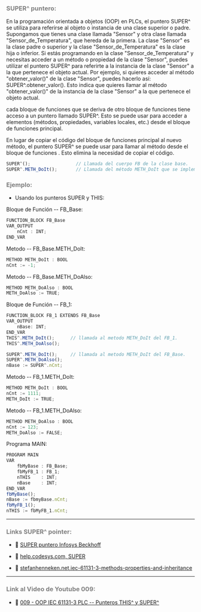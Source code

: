 ### <span style="color:grey">SUPER^ puntero:</span>

En la programación orientada a objetos (OOP) en PLCs, el puntero SUPER^ se utiliza para referirse al objeto o instancia de una clase superior o padre. Supongamos que tienes una clase llamada "Sensor" y otra clase llamada "Sensor_de_Temperatura", que hereda de la primera. La clase "Sensor" es la clase padre o superior y la clase "Sensor_de_Temperatura" es la clase hija o inferior. Si estás programando en la clase "Sensor_de_Temperatura" y necesitas acceder a un método o propiedad de la clase "Sensor", puedes utilizar el puntero SUPER^ para referirte a la instancia de la clase "Sensor" a la que pertenece el objeto actual. Por ejemplo, si quieres acceder al método "obtener_valor()" de la clase "Sensor", puedes hacerlo así: SUPER^.obtener_valor(). Esto indica que quieres llamar al método "obtener_valor()" de la instancia de la clase "Sensor" a la que pertenece el objeto actual.

cada bloque de funciones que se deriva de otro bloque de funciones tiene acceso a un puntero llamado SUPER^. 
Esto se puede usar para acceder a elementos (métodos, propiedades, variables locales, etc.) desde el bloque de funciones principal.

En lugar de copiar el código del bloque de funciones principal al nuevo método, el puntero SUPER^ se puede usar para llamar al método desde el bloque de funciones  . Esto elimina la necesidad de copiar el código.

```javascript
SUPER^();                 // Llamada del cuerpo FB de la clase base.
SUPER^.METH_DoIt();       // Llamada del método METH_DoIt que se implementa en la clase base.
```
### <span style="color:grey">Ejemplo:</span>

- Usando los punteros SUPER y THIS:

Bloque de Función -- FB_Base:
```javascript
FUNCTION_BLOCK FB_Base
VAR_OUTPUT
    nCnt : INT;
END_VAR
```
Metodo -- FB_Base.METH_DoIt:
```javascript
METHOD METH_DoIt : BOOL
nCnt := -1;
```
Metodo -- FB_Base.METH_DoAlso:
```javascript
METHOD METH_DoAlso : BOOL
METH_DoAlso := TRUE;
```
Bloque de Función -- FB_1:
```javascript
FUNCTION_BLOCK FB_1 EXTENDS FB_Base
VAR_OUTPUT
    nBase: INT;
END_VAR
THIS^.METH_DoIt();      // llamada al metodo METH_DoIt del FB_1.
THIS^.METH_DoAlso();

SUPER^.METH_DoIt();     // llamada al metodo METH_DoIt del FB_Base.
SUPER^.METH_DoAlso();
nBase := SUPER^.nCnt;
```
Metodo -- FB_1.METH_DoIt:
```javascript
METHOD METH_DoIt : BOOL
nCnt := 1111;    
METH_DoIt := TRUE;
```
Metodo -- FB_1.METH_DoAlso:
```javascript
METHOD METH_DoAlso : BOOL
nCnt := 123;    
METH_DoAlso := FALSE;
```
Programa MAIN:
```javascript
PROGRAM MAIN
VAR
    fbMyBase : FB_Base;
    fbMyFB_1 : FB_1;
    nTHIS    : INT;
    nBase    : INT;
END_VAR
fbMyBase();
nBase := fbmyBase.nCnt;
fbMyFB_1();
nTHIS := fbMyFB_1.nCnt;
```
***
### <span style="color:grey">Links SUPER^ pointer:</span>
- 🔗 [SUPER puntero Infosys Beckhoff](https://infosys.beckhoff.com/content/1033/tc3_plc_intro/2528837771.html?id=5132996865500332085)

- 🔗 [help.codesys.com, SUPER](https://help.codesys.com/api-content/2/codesys/3.5.14.0/en/_cds_pointer_super/)

- 🔗 [stefanhenneken.net,iec-61131-3-methods-properties-and-inheritance](https://stefanhenneken.net/2017/04/23/iec-61131-3-methods-properties-and-inheritance/)

***
### <span style="color:grey">Link al Video de Youtube 009:</span>
- 🔗 [009 - OOP IEC 61131-3 PLC -- Punteros THIS^ y SUPER^](https://youtu.be/S3YdAHyBc6I)
